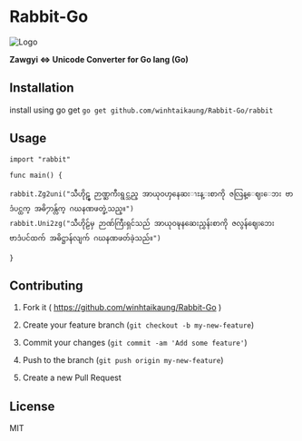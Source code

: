 
  

# Rabbit-Go

  

![Logo](https://avatars3.githubusercontent.com/u/11961573?v=3&s=100)

  

**Zawgyi <=> Unicode Converter for Go lang (Go)**

## Installation 
install using go get
`go get github.com/winhtaikaung/Rabbit-Go/rabbit`
  

## Usage

  

```
import "rabbit"

func main() {

rabbit.Zg2uni("သီဟိုဠ္မွ ဉာဏ္ႀကီးရွင္သည္ အာယုဝၯနေဆးၫႊန္းစာကို ဇလြန္ေဈးေဘး ဗာဒံပင္ထက္ အဓိ႒ာန္လ်က္ ဂဃနဏဖတ္ခဲ့သည္။")
rabbit.Uni2zg("သီဟိုဠ်မှ ဉာဏ်ကြီးရှင်သည် အာယုဝဍ္ဎနဆေးညွှန်းစာကို ဇလွန်ဈေးဘေး ဗာဒံပင်ထက် အဓိဋ္ဌာန်လျက် ဂဃနဏဖတ်ခဲ့သည်။")

}
```

  

## Contributing

  

1. Fork it ( https://github.com/winhtaikaung/Rabbit-Go )

2. Create your feature branch (`git checkout -b my-new-feature`)

3. Commit your changes (`git commit -am 'Add some feature'`)

4. Push to the branch (`git push origin my-new-feature`)

5. Create a new Pull Request

  

## License

  

MIT